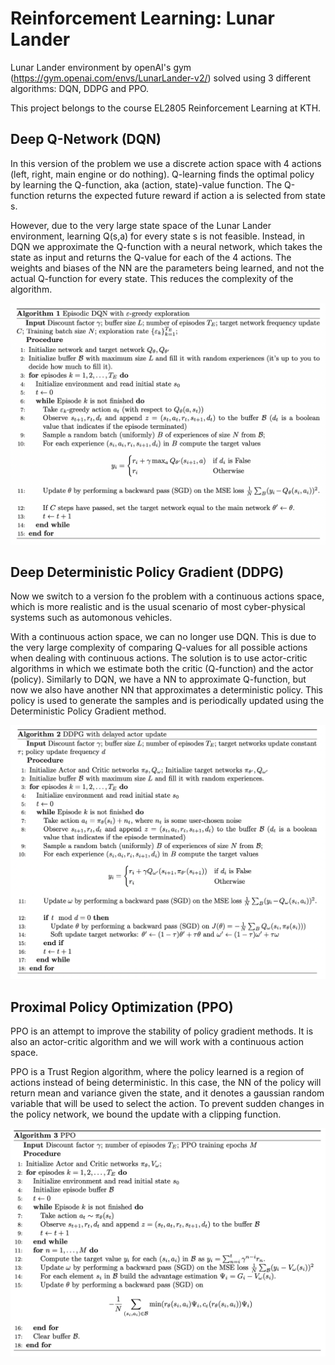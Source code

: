 # Reinforcement Learning: Lunar Lander
Lunar Lander environment by openAI's gym (https://gym.openai.com/envs/LunarLander-v2/) solved using 3 different algorithms: DQN, DDPG and PPO.

This project belongs to the course EL2805 Reinforcement Learning at KTH.

## Deep Q-Network (DQN)
In this version of the problem we use a discrete action space with 4 actions (left, right, main engine or do nothing). 
Q-learning finds the optimal policy by learning the Q-function, aka (action, state)-value function. The Q-function returns the expected future reward if action a is selected from state s.

However, due to the very large state space of the Lunar Lander environment, learning Q(s,a) for every state s is not feasible. 
Instead, in DQN we approximate the Q-function with a neural network, which takes the state as input and returns the Q-value for each of the 4 actions.
The weights and biases of the NN are the parameters being learned, and not the actual Q-function for every state. This reduces the complexity of the algorithm.
<p align="center">
<img src="/DQN/DQN_algorithm.png" width="600"/>
<p/>


## Deep Deterministic Policy Gradient (DDPG)
Now we switch to a version fo the problem with a continuous actions space, which is more realistic and is the usual scenario of most cyber-physical systems such as automonous vehicles.

With a continuous action space, we can no longer use DQN. This is due to the very large complexity of comparing Q-values for all possible actions when dealing with continuous actions. The solution is to use actor-critic algorithms in which we estimate both the critic (Q-function) and the actor (policy). Similarly to DQN, we have a NN to approximate Q-function, but now we also have another NN that approximates a deterministic policy. This policy is used to generate the samples and is periodically updated using the Deterministic Policy Gradient method. 
<p align="center">
<img src="/DDPG/DDPG_algorithm.png" width="600"/>
<p/>

## Proximal Policy Optimization (PPO)
PPO is an attempt to improve the stability of policy gradient methods. It is also an actor-critic algorithm and we will work with a continuous action space.

PPO is a Trust Region algorithm, where the policy learned is a region of actions instead of being deterministic. In this case, the NN of the policy will return mean and variance given the state, and it denotes a gaussian random variable that will be used to select the action. To prevent sudden changes in the policy network, we bound the update with a clipping function.
<p align="center">
<img src="/PPO/PPO_algorithm.png" width="600"/>
<p/>
